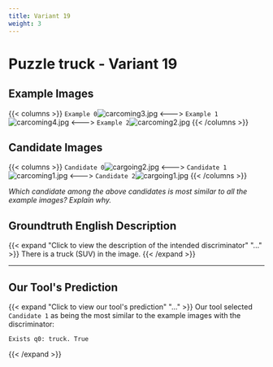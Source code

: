 ```yaml
---
title: Variant 19
weight: 3
---
```


# Puzzle truck - Variant 19

## Example Images
{{< columns >}}
`Example 0`![carcoming3.jpg](/natscene_data/images/carcoming3.jpg)
<--->
`Example 1`![carcoming4.jpg](/natscene_data/images/carcoming4.jpg)
<--->
`Example 2`![carcoming2.jpg](/natscene_data/images/carcoming2.jpg)
{{< /columns >}}

## Candidate Images
{{< columns >}}
`Candidate 0`![cargoing2.jpg](/natscene_data/images/cargoing2.jpg)
<--->
`Candidate 1`![carcoming1.jpg](/natscene_data/images/carcoming1.jpg)
<--->
`Candidate 2`![cargoing1.jpg](/natscene_data/images/cargoing1.jpg)
{{< /columns >}}

*Which candidate among the above candidates is most similar to all the example images? Explain why.*

## Groundtruth English Description

{{< expand "Click to view the description of the intended discriminator" "..." >}}
There is a truck (SUV) in the image.
{{< /expand >}}

---



## Our Tool's Prediction

{{< expand "Click to view our tool's prediction" "..." >}}
Our tool selected `Candidate 1` as being the most similar to the example images with the discriminator:
```plaintext
Exists q0: truck. True
```
{{< /expand >}}
